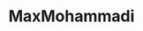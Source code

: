 ---
title: MaxMohammadi
github: https://github.com/MaxMohammadi
mode: dark
transition: 1.2s
score: 95.5
archetype:
- Code
- Innovative
---